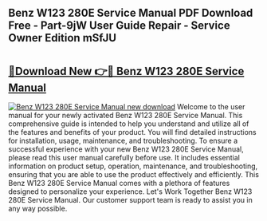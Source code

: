 ## Benz W123 280E Service Manual PDF Download Free - Part-9jW User Guide Repair - Service Owner Edition mSfJU

# <h2><a href="http://bc7569.oget.top/?id=Benz+W123+280E+Service+Manual">🔗Download New 👉🔴 Benz W123 280E Service Manual</a></h2>

[![Benz W123 280E Service Manual new download](https://i.imgur.com/5g1atiW.png)](http://bc7569.oget.top/?id=Benz+W123+280E+Service+Manual)
Welcome to the user manual for your newly activated Benz W123 280E Service Manual. This comprehensive guide is intended to help you understand and utilize all of the features and benefits of your product. You will find detailed instructions for installation, usage, maintenance, and troubleshooting. To ensure a successful experience with your new Benz W123 280E Service Manual, please read this user manual carefully before use. It includes essential information on product setup, operation, maintenance, and troubleshooting, ensuring that you are able to use the product effectively and efficiently. This Benz W123 280E Service Manual comes with a plethora of features designed to personalize your experience. Let's Work Together Benz W123 280E Service Manual. Our customer support team is ready to assist you in any way possible.
